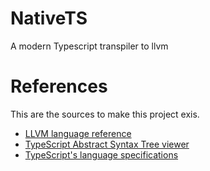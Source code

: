 # NativeTS

A modern Typescript transpiler to llvm

# References

This are the sources to make this project exis.

* [LLVM language reference](https://releases.llvm.org/11.0.0/docs/LangRef.html)
* [TypeScript Abstract Syntax Tree viewer](https://ts-ast-viewer.com/#code/FDI)
* [TypeScript's language specifications](https://github.com/microsoft/TypeScript/blob/d8e830d132a464ec63fd122ec50b1bb1781d16b7/doc/spec-ARCHIVED.md)
